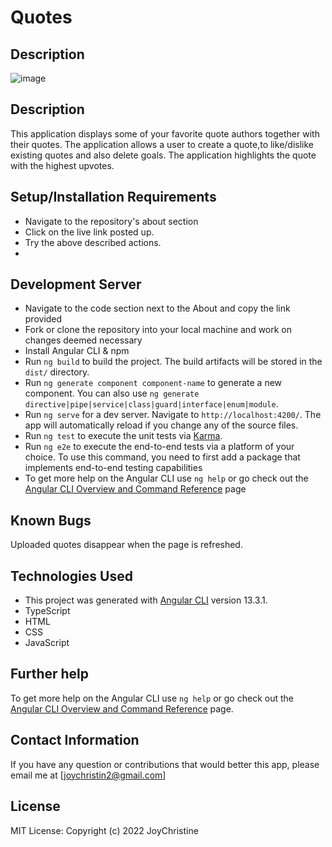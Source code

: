 # Quotes



## Description
![image](https://user-images.githubusercontent.com/57414671/163548496-0a9357c3-2cd2-4758-ba80-15cffdd5baac.png)

## Description
This application displays some of your favorite quote authors together with their quotes. The application allows a user to create a quote,to like/dislike existing quotes and also delete goals. The application highlights the quote with the highest upvotes.

## Setup/Installation Requirements
* Navigate to the repository's about section
* Click on the live link posted up.
* Try the above described actions.
* 
## Development Server
* Navigate to the code section next to the About and copy the link provided
* Fork or clone the repository into your local machine and work on changes deemed necessary
* Install Angular CLI & npm
* Run `ng build` to build the project. The build artifacts will be stored in the `dist/` directory.
* Run `ng generate component component-name` to generate a new component. You can also use `ng generate directive|pipe|service|class|guard|interface|enum|module`.
* Run `ng serve` for a dev server. Navigate to `http://localhost:4200/`. The app will automatically reload if you change any of the source files.
* Run `ng test` to execute the unit tests via [Karma](https://karma-runner.github.io).
* Run `ng e2e` to execute the end-to-end tests via a platform of your choice. To use this command, you need to first add a package that implements end-to-end testing capabilities
* To get more help on the Angular CLI use `ng help` or go check out the [Angular CLI Overview and Command Reference](https://angular.io/cli) page
## Known Bugs
Uploaded quotes disappear when the page is refreshed.
## Technologies Used
* This project was generated with [Angular CLI](https://github.com/angular/angular-cli) version 13.3.1.
* TypeScript
* HTML
* CSS
* JavaScript

## Further help

To get more help on the Angular CLI use `ng help` or go check out the [Angular CLI Overview and Command Reference](https://angular.io/cli) page.

 ## Contact Information
If you have any question or contributions that would better this app, please email me at [joychristin2@gmail.com]

 ## License
MIT License:
Copyright (c) 2022 JoyChristine
